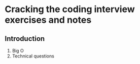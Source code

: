 # Cracking the coding interview exercises and notes

## Introduction

1. Big O
2. Technical questions
